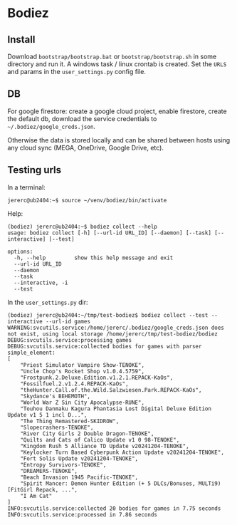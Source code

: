 Bodiez
======


Install
-------

Download `bootstrap/bootstrap.bat` or `bootstrap/bootstrap.sh` in some directory and run it.
A windows task / linux crontab is created.
Set the `URLS` and params in the `user_settings.py` config file.


DB
--

For google firestore: create a google cloud project, enable firestore, create the default db, download the service credentials to `~/.bodiez/google_creds.json`.

Otherwise the data is stored locally and can be shared between hosts using any cloud sync (MEGA, OneDrive, Google Drive, etc).


Testing urls
------------

In a terminal:

```
jererc@ub2404:~$ source ~/venv/bodiez/bin/activate
```

Help:

```
(bodiez) jererc@ub2404:~$ bodiez collect --help
usage: bodiez collect [-h] [--url-id URL_ID] [--daemon] [--task] [--interactive] [--test]

options:
  -h, --help         show this help message and exit
  --url-id URL_ID
  --daemon
  --task
  --interactive, -i
  --test
```

In the `user_settings.py` dir:

```
(bodiez) jererc@ub2404:~/tmp/test-bodiez$ bodiez collect --test --interactive --url-id games
WARNING:svcutils.service:/home/jererc/.bodiez/google_creds.json does not exist, using local storage /home/jererc/tmp/test-bodiez/bodiez
DEBUG:svcutils.service:processing games
DEBUG:svcutils.service:collected bodies for games with parser simple_element:
[
    "Priest Simulator Vampire Show-TENOKE",
    "Uncle Chop's Rocket Shop v1.0.4.5759",
    "Frostpunk.2.Deluxe.Edition.v1.2.1.REPACK-KaOs",
    "Fossilfuel.2.v1.2.4.REPACK-KaOs",
    "theHunter.Call.of.the.Wild.Salzwiesen.Park.REPACK-KaOs",
    "Skydance's BEHEMOTH",
    "World War Z Sin City Apocalypse-RUNE",
    "Touhou Danmaku Kagura Phantasia Lost Digital Deluxe Edition Update v1 5 1 incl D...",
    "The Thing Remastered-SKIDROW",
    "Slopecrashers-TENOKE",
    "River City Girls 2 Double Dragon-TENOKE",
    "Quilts and Cats of Calico Update v1 0 98-TENOKE",
    "Kingdom Rush 5 Alliance TD Update v20241204-TENOKE",
    "Keylocker Turn Based Cyberpunk Action Update v20241204-TENOKE",
    "Fort Solis Update v20241204-TENOKE",
    "Entropy Survivors-TENOKE",
    "DREAMERS-TENOKE",
    "Beach Invasion 1945 Pacific-TENOKE",
    "Spirit Mancer: Demon Hunter Edition (+ 5 DLCs/Bonuses, MULTi9) [FitGirl Repack, ...",
    "I Am Cat"
]
INFO:svcutils.service:collected 20 bodies for games in 7.75 seconds
INFO:svcutils.service:processed in 7.86 seconds
```
